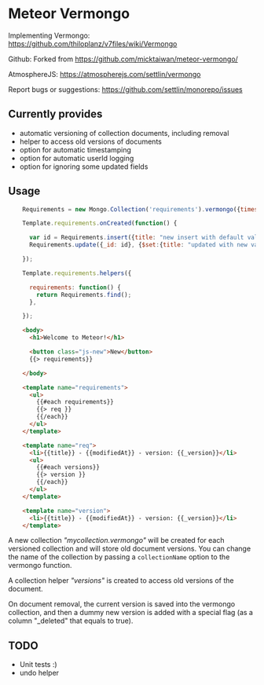 # Meteor Vermongo

Implementing Vermongo:
https://github.com/thiloplanz/v7files/wiki/Vermongo

Github:
Forked from
https://github.com/micktaiwan/meteor-vermongo/

AtmosphereJS:
https://atmospherejs.com/settlin/vermongo

Report bugs or suggestions:
https://github.com/settlin/monorepo/issues

## Currently provides

* automatic versioning of collection documents, including removal
* helper to access old versions of documents
* option for automatic timestamping
* option for automatic userId logging
* option for ignoring some updated fields


## Usage


```javascript
    Requirements = new Mongo.Collection('requirements').vermongo({timestamps: true, userId: 'modifierId', ignoredFields: ['rank']});

    Template.requirements.onCreated(function() {

      var id = Requirements.insert({title: "new insert with default value"});
      Requirements.update({_id: id}, {$set:{title: "updated with new value !"}});

    });

    Template.requirements.helpers({

      requirements: function() {
        return Requirements.find();
      },

    });
```


```html
    <body>
      <h1>Welcome to Meteor!</h1>

      <button class="js-new">New</button>
      {{> requirements}}

    </body>

    <template name="requirements">
      <ul>
        {{#each requirements}}
        {{> req }}
        {{/each}}
      </ul>
    </template>

    <template name="req">
      <li>{{title}} - {{modifiedAt}} - version: {{_version}}</li>
      <ul>
        {{#each versions}}
        {{> version }}
        {{/each}}
      </ul>
    </template>

    <template name="version">
      <li>{{title}} - {{modifiedAt}} - version: {{_version}}</li>
    </template>
```

A new collection *"mycollection.vermongo"* will be created for each versioned collection and will store old document versions.
You can change the name of the collection by passing a `collectionName` option to the vermongo function.

A collection helper *"versions"* is created to access old versions of the document.

On document removal, the current version is saved into the vermongo collection, and then a dummy new version is added with a special flag (as a column "_deleted" that equals to true).

## TODO

* Unit tests :)
* undo helper
